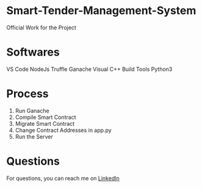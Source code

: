 # Smart-Tender-Management-System
Official Work for the Project

# Softwares

VS Code
NodeJs
Truffle
Ganache
Visual C++ Build Tools
Python3

# Process
1. Run Ganache
2. Compile Smart Contract
3. Migrate Smart Contract
4. Change Contract Addresses in app.py
5. Run the Server

# Questions
For questions, you can reach me on <a href="https://linkedin.com/in/MadhuPIoT">LinkedIn</a>
